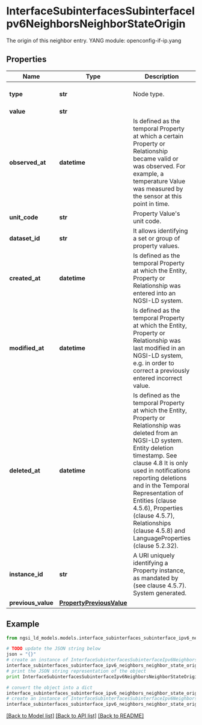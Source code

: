 # InterfaceSubinterfacesSubinterfaceIpv6NeighborsNeighborStateOrigin

The origin of this neighbor entry.  YANG module: openconfig-if-ip.yang 

## Properties

Name | Type | Description | Notes
------------ | ------------- | ------------- | -------------
**type** | **str** | Node type.  | [optional] [default to 'Property']
**value** | **str** |  | 
**observed_at** | **datetime** | Is defined as the temporal Property at which a certain Property or Relationship became valid or was observed. For example, a temperature Value was measured by the sensor at this point in time.  | [optional] 
**unit_code** | **str** | Property Value&#39;s unit code.  | [optional] 
**dataset_id** | **str** | It allows identifying a set or group of property values.  | [optional] 
**created_at** | **datetime** | Is defined as the temporal Property at which the Entity, Property or Relationship was entered into an NGSI-LD system.  | [optional] [readonly] 
**modified_at** | **datetime** | Is defined as the temporal Property at which the Entity, Property or Relationship was last modified in an NGSI-LD system, e.g. in order to correct a previously entered incorrect value.  | [optional] [readonly] 
**deleted_at** | **datetime** | Is defined as the temporal Property at which the Entity, Property or Relationship was deleted from an NGSI-LD system.  Entity deletion timestamp. See clause 4.8 It is only used in notifications reporting deletions and in the Temporal Representation of Entities (clause 4.5.6), Properties (clause 4.5.7), Relationships (clause 4.5.8) and LanguageProperties (clause 5.2.32).  | [optional] [readonly] 
**instance_id** | **str** | A URI uniquely identifying a Property instance, as mandated by (see clause 4.5.7). System generated.  | [optional] [readonly] 
**previous_value** | [**PropertyPreviousValue**](PropertyPreviousValue.md) |  | [optional] 

## Example

```python
from ngsi_ld_models.models.interface_subinterfaces_subinterface_ipv6_neighbors_neighbor_state_origin import InterfaceSubinterfacesSubinterfaceIpv6NeighborsNeighborStateOrigin

# TODO update the JSON string below
json = "{}"
# create an instance of InterfaceSubinterfacesSubinterfaceIpv6NeighborsNeighborStateOrigin from a JSON string
interface_subinterfaces_subinterface_ipv6_neighbors_neighbor_state_origin_instance = InterfaceSubinterfacesSubinterfaceIpv6NeighborsNeighborStateOrigin.from_json(json)
# print the JSON string representation of the object
print InterfaceSubinterfacesSubinterfaceIpv6NeighborsNeighborStateOrigin.to_json()

# convert the object into a dict
interface_subinterfaces_subinterface_ipv6_neighbors_neighbor_state_origin_dict = interface_subinterfaces_subinterface_ipv6_neighbors_neighbor_state_origin_instance.to_dict()
# create an instance of InterfaceSubinterfacesSubinterfaceIpv6NeighborsNeighborStateOrigin from a dict
interface_subinterfaces_subinterface_ipv6_neighbors_neighbor_state_origin_form_dict = interface_subinterfaces_subinterface_ipv6_neighbors_neighbor_state_origin.from_dict(interface_subinterfaces_subinterface_ipv6_neighbors_neighbor_state_origin_dict)
```
[[Back to Model list]](../README.md#documentation-for-models) [[Back to API list]](../README.md#documentation-for-api-endpoints) [[Back to README]](../README.md)



